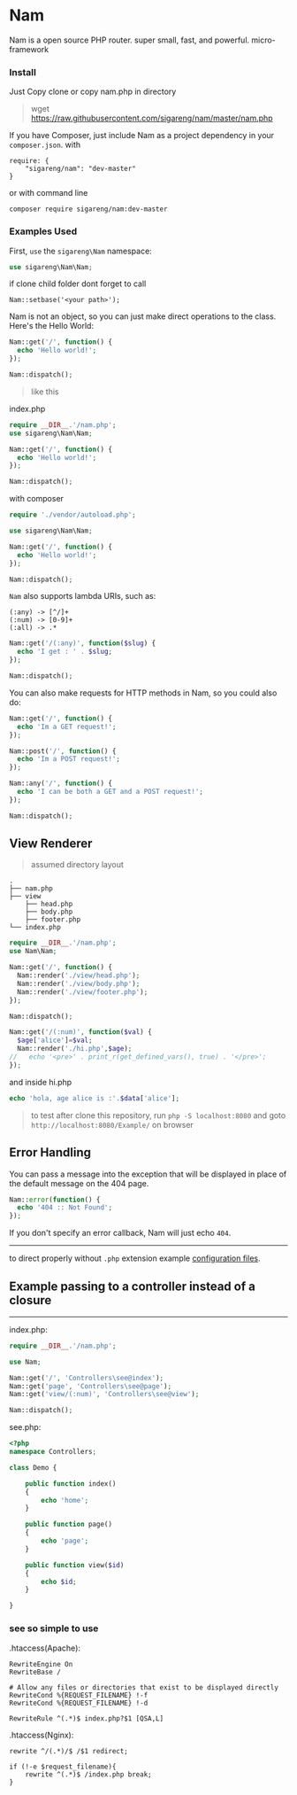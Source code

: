 Nam
=====

Nam is a open source PHP router. super small, fast, and powerful. micro-framework

### Install

Just Copy clone or copy nam.php in directory

> wget https://raw.githubusercontent.com/sigareng/nam/master/nam.php

If you have Composer, just include Nam as a project dependency in your `composer.json`.
with 

```
require: {
    "sigareng/nam": "dev-master"
}
```

or with command line
```
composer require sigareng/nam:dev-master
```

### Examples Used


First, `use` the `sigareng\Nam` namespace:

```PHP
use sigareng\Nam\Nam;
```


if clone child folder dont forget to call
```
Nam::setbase('<your path>');
```

Nam is not an object, so you can just make direct operations to the class. Here's the Hello World:

```PHP
Nam::get('/', function() {
  echo 'Hello world!';
});

Nam::dispatch();
```

> like this

index.php

```PHP
require __DIR__.'/nam.php';
use sigareng\Nam\Nam;

Nam::get('/', function() {
  echo 'Hello world!';
});

Nam::dispatch();
```

with composer
```PHP
require './vendor/autoload.php';

use sigareng\Nam\Nam;

Nam::get('/', function() {
  echo 'Hello world!';
});

Nam::dispatch();
```

`Nam` also supports lambda URIs, such as:

```
(:any) -> [^/]+
(:num) -> [0-9]+
(:all) -> .*
```

```PHP
Nam::get('/(:any)', function($slug) {
  echo 'I get : ' . $slug;
});

Nam::dispatch();
```

You can also make requests for HTTP methods in Nam, so you could also do:

```PHP
Nam::get('/', function() {
  echo 'Im a GET request!';
});

Nam::post('/', function() {
  echo 'Im a POST request!';
});

Nam::any('/', function() {
  echo 'I can be both a GET and a POST request!';
});

Nam::dispatch();
```

## View Renderer

> assumed directory layout

    .
    ├── nam.php
    ├── view
        ├── head.php
        ├── body.php
        ├── footer.php
    └── index.php

```PHP
require __DIR__.'/nam.php';
use Nam\Nam;

Nam::get('/', function() {
  Nam::render('./view/head.php');
  Nam::render('./view/body.php');
  Nam::render('./view/footer.php');
});

Nam::dispatch();
```

```PHP
Nam::get('/(:num)', function($val) {
  $age['alice']=$val;
  Nam::render('./hi.php',$age);
//   echo '<pre>' . print_r(get_defined_vars(), true) . '</pre>';
});
```
and inside hi.php
```PHP
echo 'hola, age alice is :'.$data['alice'];
```
> to test after clone this repository, run `php -S localhost:8080` and goto `http://localhost:8080/Example/` on browser

## Error Handling

You can pass a message into the exception that will be displayed in place of the default message on the 404 page.

```PHP
Nam::error(function() {
  echo '404 :: Not Found';
});
```

If you don't specify an error callback, Nam will just echo `404`.

<hr>

to direct properly without `.php` extension
example [configuration files](https://github.com/sigareng/Nam/blob/master/config).


## Example passing to a controller instead of a closure
<hr>

index.php:

```php
require __DIR__.'/nam.php';

use Nam;

Nam::get('/', 'Controllers\see@index');
Nam::get('page', 'Controllers\see@page');
Nam::get('view/(:num)', 'Controllers\see@view');

Nam::dispatch();
```

see.php:

```php
<?php
namespace Controllers;

class Demo {

    public function index()
    {
        echo 'home';
    }

    public function page()
    {
        echo 'page';
    }

    public function view($id)
    {
        echo $id;
    }

}
```

### see so simple to use


.htaccess(Apache):

```
RewriteEngine On
RewriteBase /

# Allow any files or directories that exist to be displayed directly
RewriteCond %{REQUEST_FILENAME} !-f
RewriteCond %{REQUEST_FILENAME} !-d

RewriteRule ^(.*)$ index.php?$1 [QSA,L]
```

.htaccess(Nginx):

```
rewrite ^/(.*)/$ /$1 redirect;

if (!-e $request_filename){
	rewrite ^(.*)$ /index.php break;
}

```